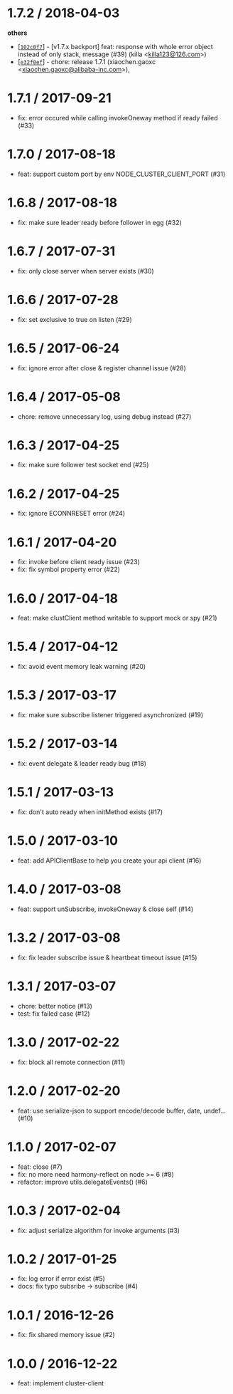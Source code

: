 
1.7.2 / 2018-04-03
==================

**others**
  * [[`102c0f7`](http://github.com/node-modules/cluster-client/commit/102c0f72143a7f1e731686d44be5d20ea21e1a2d)] - [v1.7.x backport] feat: response with whole error object instead of only stack, message (#39) (killa <<killa123@126.com>>)
  * [[`e32f0ef`](http://github.com/node-modules/cluster-client/commit/e32f0eff5fe5dfb4187386d928b2fa8cdc65cfa5)] - chore: release 1.7.1 (xiaochen.gaoxc <<xiaochen.gaoxc@alibaba-inc.com>>),

1.7.1 / 2017-09-21
==================

  * fix: error occured while calling invokeOneway method if ready failed (#33)

1.7.0 / 2017-08-18
==================

  * feat: support custom port by env NODE_CLUSTER_CLIENT_PORT (#31)

1.6.8 / 2017-08-18
==================

  * fix: make sure leader ready before follower in egg (#32)

1.6.7 / 2017-07-31
==================

  * fix: only close server when server exists (#30)

1.6.6 / 2017-07-28
==================

  * fix: set exclusive to true on listen (#29)

1.6.5 / 2017-06-24
==================

  * fix: ignore error after close & register channel issue (#28)

1.6.4 / 2017-05-08
==================

  * chore: remove unnecessary log, using debug instead (#27)

1.6.3 / 2017-04-25
==================

  * fix: make sure follower test socket end (#25)

1.6.2 / 2017-04-25
==================

  * fix: ignore ECONNRESET error (#24)

1.6.1 / 2017-04-20
==================

  * fix: invoke before client ready issue (#23)
  * fix: fix symbol property error (#22)

1.6.0 / 2017-04-18
==================

  * feat: make clustClient method writable to support mock or spy (#21)

1.5.4 / 2017-04-12
==================

  * fix: avoid event memory leak warning (#20)

1.5.3 / 2017-03-17
==================

  * fix: make sure subscribe listener triggered asynchronized (#19)

1.5.2 / 2017-03-14
==================

  * fix: event delegate & leader ready bug (#18)

1.5.1 / 2017-03-13
==================

  * fix: don't auto ready when initMethod exists (#17)

1.5.0 / 2017-03-10
==================

  * feat: add APIClientBase to help you create your api client (#16)

1.4.0 / 2017-03-08
==================

  * feat: support unSubscribe, invokeOneway & close self (#14)

1.3.2 / 2017-03-08
==================

  * fix: fix leader subscribe issue & heartbeat timeout issue (#15)

1.3.1 / 2017-03-07
==================

  * chore: better notice (#13)
  * test: fix failed case (#12)

1.3.0 / 2017-02-22
==================

  * fix: block all remote connection (#11)

1.2.0 / 2017-02-20
==================

  * feat: use serialize-json to support encode/decode buffer, date, undef… (#10)

1.1.0 / 2017-02-07
==================

  * feat: close (#7)
  * fix: no more need harmony-reflect on node >= 6 (#8)
  * refactor: improve utils.delegateEvents() (#6)

1.0.3 / 2017-02-04
==================

  * fix: adjust serialize algorithm for invoke arguments (#3)

1.0.2 / 2017-01-25
==================

  * fix: log error if error exist (#5)
  * docs: fix typo subsribe -> subscribe (#4)

1.0.1 / 2016-12-26
==================

  * fix: fix shared memory issue (#2)

1.0.0 / 2016-12-22
==================

  * feat: implement cluster-client
